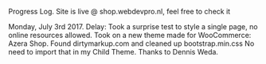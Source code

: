 Progress Log.
Site is live @ shop.webdevpro.nl, feel free to check it


Monday, July 3rd 2017.
Delay: Took a surprise test to style a single page, no online resources allowed. 
Took on a new theme made for WooCommerce: Azera Shop.
Found dirtymarkup.com and cleaned up bootstrap.min.css No need to import that in my Child Theme. Thanks to Dennis Weda.

